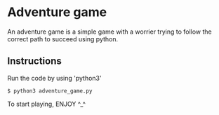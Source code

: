 # Adventure game
An adventure game is a simple game with a worrier trying to follow the correct path to succeed using python.

## Instructions
Run the code by using 'python3'
```shell
$ python3 adventure_game.py
```


To start playing, ENJOY ^_^
